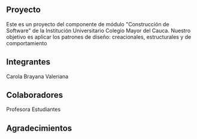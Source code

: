 ## Proyecto 
Este es un proyecto del componente de módulo "Construcción de Software" de la Institución Universitario Colegio Mayor del Cauca.
Nuestro objetivo es aplicar los patrones de diseño: creacionales, estructurales y de comportamiento

## Integrantes 
Carola
Brayana
Valeriana

## Colaboradores
Profesora
Estudiantes

## Agradecimientos
